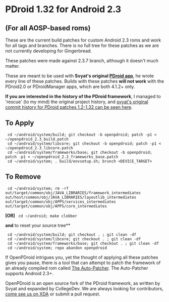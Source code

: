 PDroid 1.32 for Android 2.3 
===============================
(For all AOSP-based roms)
-----------------

These are the current build patches for custom Android 2.3 roms and work for all tags and branches. There is no full tree for these patches as we are not currently developing for Gingerbread.

These patches were made against 2.3.7 branch, although it doesn't much matter.

These are meant to be used with __Svyat's original [PDroid app](http://forum.xda-developers.com/showthread.php?t=1357056)__, he wrote every line of these patches. Builds with these patches __will not work__ with the PDroid2.0 or PDroidManager apps, which are both 4.1.2+ only.

__If you are interested in the history of the PDroid framework__, I managed to 'rescue' (to my mind) the original project history, and [svyat's original commit history for PDroid patches 1.2-1.32 can be seen here](https://github.com/OpenPDroid/PDroidHistory).

To Apply
--------------

     cd ~/android/system/build; git checkout -b openpdroid; patch -p1 < ~/openpdroid_2.3_build.patch
     cd ~/android/system/libcore; git checkout -b openpdroid; patch -p1 < ~/openpdroid_2.3_libcore.patch
     cd ~/android/system/frameworks/base; git checkout -b openpdroid; patch -p1 < ~/openpdroid_2.3_frameworks_base.patch
     cd ~/android/system; . build/envsetup.sh; brunch <DEVICE_TARGET>


To Remove
--------------

     cd ~/android/system; rm -rf out/target/common/obj/JAVA_LIBRARIES/framework_intermediates out/host/common/obj/JAVA_LIBRARIES/layoutlib_intermediates  out/target/common/obj/APPS/services_intermediates out/target/common/obj/APPS/core_intermediates

**[OR]**     ``` cd ~/android; make clobber```

**and** to reset your source tree**

     cd ~/android/system/build; git checkout . ; git clean -df
     cd ~/android/system/libcore; git checkout . ; git clean -df
     cd ~/android/system/frameworks/base; git checkout . ; git clean -df
     cd ~/android/system; repo abandon openpdroid

If OpenPDroid intrigues you, yet the thought of applying all these patches gives you
pause, there is a tool that can attempt to patch the framework of an already compiled
rom called [The Auto-Patcher](http://forum.xda-developers.com/showthread.php?p=32155918#post32155918). The Auto-Patcher supports Android 2.3+.

OpenPDroid is an open source fork of the PDroid framework, as written by Svyat and expanded by CollegeDev. We are always looking for contributors, [come see us on XDA](http://forum.xda-developers.com/showthread.php?t=2098156) or submit a pull request.
